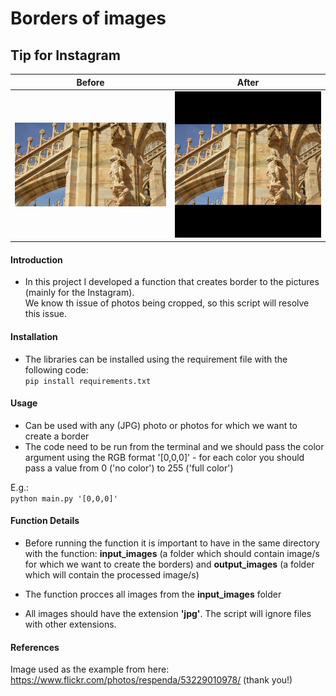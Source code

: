 # Borders of images 
##           Tip for Instagram

|Before                     | After                       |
|------------------------- | --------------------------- |
|![](input_images/picture.jpg) | ![](output_images/picture_processed.jpg)|

#### Introduction
- In this project I developed a function that creates border to the pictures (mainly for the Instagram).  
We know th issue of photos being cropped, so this script will resolve this issue.

#### Installation

- The libraries can be installed using the requirement file with the following code:  
```pip install requirements.txt```

#### Usage

- Can be used with any (JPG) photo or photos for which we want to create a border
- The code need to be run from the terminal and we should pass the color argument using the RGB format '[0,0,0]' - for each color you should pass a value from 0 ('no color') to 255 ('full color')

E.g.:  
```python main.py '[0,0,0]'```

#### Function Details

- Before running the function it is important to have in the same directory with the function: **input_images** (a folder which should contain image/s for which we want to create the borders) and __output_images__ (a folder which will contain the processed image/s)

- The function procces all images from the **input_images** folder
- All images should have the extension **'jpg'**. The script will ignore files with other extensions.



#### References 
Image used as the example from here: https://www.flickr.com/photos/respenda/53229010978/ (thank you!)
